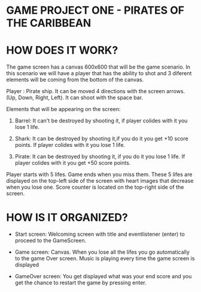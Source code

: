 # GAME PROJECT ONE - PIRATES OF THE CARIBBEAN

# HOW DOES IT WORK?

The game screen has a canvas 600x600 that will be the game scenario. In this scenario we will have a player that has the ability to shot and 3 diferent elements will be coming from the bottom of the canvas. 

Player : Pirate ship. It can be moved 4 directions with the screen arrows.(Up, Down, Right, Left). It can shoot with the space bar. 

Elements that will be appearing on the screen: 

1. Barrel: It can't be destroyed by shooting it, if player colides with it you lose 1 life. 

2. Shark: It can be destroyed by shooting it,if you do it you get +10 score points. If player colides with it you lose 1 life.

3. Pirate: It can be destroyed by shooting it, if you do it you lose 1 life. If player colides with it you get +50 score points. 

Player starts with 5 lifes. Game ends when you miss them. These 5 lifes are displayed on the top-left side of the screen with heart images that decrease when you lose one. Score counter is located on the top-right side of the screen.

# HOW IS IT ORGANIZED? 

- Start screen: Welcoming screen with title and eventlistener (enter) to proceed to the GameScreen. 

- Game screen: Canvas. When you lose all the lifes you go automatically to the game Over screen. Music is playing every time the game screen is displayed

- GameOver screen: You get displayed what was your end score and you get the chance to restart the game by pressing enter. 







